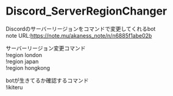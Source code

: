 # Discord_ServerRegionChanger  
Discordのサーバーリージョンをコマンドで変更してくれるbot  
note URL:https://note.mu/akaness_note/n/n6885f1abe02b  
  
サーバーリージョン変更コマンド  
!region london  
!region japan  
!region hongkong  
  
botが生きてるか確認するコマンド  
!ikiteru
